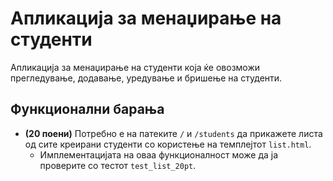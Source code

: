 # Апликација за менаџирање на студенти

Aпликација за менаџирање на студенти која ќе овозможи прегледување, додавање, уредување и бришење на студенти.

## Функционални барања

- **(20 поени)** Потребно е на патеките `/` и `/students` да прикажете листа од сите креирани студенти со користење на темплејтот `list.html`.
  - Имплементацијата на оваа функционалност може да ја проверите со тестот `test_list_20pt`.
